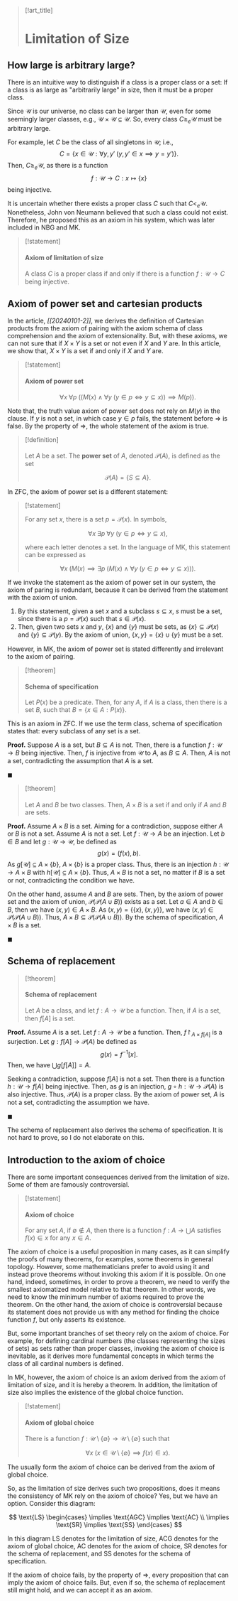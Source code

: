 > [!art_title]
> 
> # Limitation of Size

## How large is arbitrary large?

There is an intuitive way to distinguish if a class is a proper class or a set: If a class is as large as "arbitrarily large" in size, then it must be a proper class.

Since $\mathscr U$ is our universe, no class can be larger than $\mathscr U$, even for some seemingly larger classes, e.g., $\mathscr U \times \mathscr U \subseteq \mathscr U$. So, every class $C \ge_e \mathscr U$ must be arbitrary large.

For example, let $C$ be the class of all singletons in $\mathscr U$; i.e.,
$$
C = \{ x \in \mathscr U: \forall y,y'\; (y,y' \in x \implies y = y') \}.
$$
Then, $C \ge_e \mathscr U$, as there is a function
$$
f: \mathscr U \to C: x \mapsto \{x\}
$$
being injective.

It is uncertain whether there exists a proper class $C$ such that $C <_e \mathscr{U}$. Nonetheless, John von Neumann believed that such a class could not exist. Therefore, he proposed this as an axiom in his system, which was later included in NBG and MK.

> [!statement]
> 
> #### Axiom of limitation of size
> 
> A class $C$ is a proper class if and only if there is a function $f: \mathscr U \to C$ being injective.

## Axiom of power set and cartesian products

In the article, *[[20240101-2]]*, we derives the definition of Cartesian products from the axiom of pairing with the axiom schema of class comprehension and the axiom of extensionality. But, with these axioms, we can not sure that if $X \times Y$ is a set or not even if $X$ and $Y$ are. In this article, we show that, $X \times Y$ is a set if and only if $X$ and $Y$ are.

> [!statement]
> 
> #### Axiom of power set
> 
> $$
> \forall x\; \forall p\; ((M(x) \land \forall y\; (y \in p \iff y \subseteq x)) \implies M(p)).
> $$

Note that, the truth value axiom of power set does not rely on $M(y)$ in the clause. If $y$ is not a set, in which case $y \in p$ fails, the statement before $\Rightarrow$ is false. By the property of $\Rightarrow$, the whole statement of the axiom is true.

> [!definition]
> 
> #### 
> 
> Let $A$ be a set. The **power set** of $A$, denoted $\mathcal P(A)$, is defined as the set
> 
> $$
> \mathcal P(A) = \{ S \subseteq A \}.
> $$

In ZFC, the axiom of power set is a different statement:

> [!statement]
> 
> For any set $x$, there is a set $p = \mathcal P(x)$. In symbols,
> 
> $$
> \forall x\; \exists p\; \forall y \; (y \in p \iff y \subseteq x),
> $$
> 
> where each letter denotes a set. In the language of MK, this statement can be expressed as
> 
> $$
> \forall x\; (M(x) \implies \exists p\; (M(x) \land \forall y\; (y \in p \Leftrightarrow y \subseteq x))).
> $$

If we invoke the statement as the axiom of power set in our system, the axiom of paring is redundant, because it can be derived from the statement with the axiom of union.

1. By this statement, given a set $x$ and a subclass $s \subseteq x$, $s$ must be a set, since there is a $p = \mathcal P(x)$ such that $s \in \mathcal P(x)$. 
2. Then, given two sets $x$ and $y$, $\{x\}$ and $\{y\}$ must be sets, as $\{x\} \subseteq \mathcal P(x)$ and $\{y\} \subseteq \mathcal P(y)$. By the axiom of union, $\{x,y\} = \{x\} \cup \{y\}$ must be a set.

However, in MK, the axiom of power set is stated differently and irrelevant to the axiom of pairing.

> [!theorem]
> 
> #### Schema of specification
> 
> Let $P(x)$ be a predicate. Then, for any $A$, if $A$ is a class, then there is a set $B$, such that $B = \{x \in A : P(x)\}$.

This is an axiom in ZFC. If we use the term class, schema of specification states that: every subclass of any set is a set.

**Proof.** Suppose $A$ is a set, but $B \subseteq A$ is not. Then, there is a function $f: \mathscr U \to B$ being injective. Then, $f$ is injective from $\mathscr U$ to $A$, as $B \subseteq A$. Then, $A$ is not a set, contradicting the assumption that $A$ is a set.

$\blacksquare$

> [!theorem]
> 
> #### 
> 
> Let $A$ and $B$ be two classes. Then, $A \times B$ is a set if and only if $A$ and $B$ are sets.

**Proof.** Assume $A \times B$ is a set. Aiming for a contradiction, suppose either $A$ or $B$ is not a set. Assume $A$ is not a set. Let $f: \mathscr U \to A$ be an injection. Let $b \in B$ and let $g: \mathscr U \to \mathscr U$, be defined as
$$
g(x) = (f(x), b).
$$
As $g[\mathscr U] \subseteq A \times \{b\}$, $A \times \{b\}$ is a proper class. Thus, there is an injection $h: \mathscr U \to A \times B$ with $h[\mathscr U] \subseteq A \times \{b\}$. Thus, $A \times B$ is not a set, no matter if $B$ is a set or not, contradicting the condition we have.

On the other hand, assume $A$ and $B$ are sets. Then, by the axiom of power set and the axiom of union, $\mathcal P(\mathcal P (A \cup B))$ exists as a set. Let $a \in A$ and $b \in B$, then we have $(x,y) \in A \times B$. As $(x,y) = \{\{x\}, \{x,y\}\}$, we have $(x,y) \in \mathcal P(\mathcal P(A \cup B))$. Thus, $A \times B \subseteq \mathcal P(\mathcal P(A \cup B))$. By the schema of specification, $A \times B$ is a set.

$\blacksquare$


## Schema of replacement


> [!theorem]
> 
> #### Schema of replacement
> 
> Let $A$ be a class, and let $f: A \to \mathscr U$ be a function. Then, if $A$ is a set, then $f[A]$ is a set.

**Proof.** Assume $A$ is a set. Let $f: A \to \mathscr U$ be a function. Then, $f\restriction_{A \times f[A]}$ is a surjection. Let $g: f[A] \to \mathcal P(A)$ be defined as
$$
g(x) = f^{-1}[x].
$$
Then, we have $\bigcup g[f[A]] = A$.

Seeking a contradiction, suppose $f[A]$ is not a set. Then there is a function $h: \mathscr U \to f[A]$ being injective. Then, as $g$ is an injection, $g \circ h: \mathscr U \to \mathcal P(A)$ is also injective. Thus, $\mathcal P(A)$ is a proper class. By the axiom of power set, $A$ is not a set, contradicting the assumption we have.

$\blacksquare$

The schema of replacement also derives the schema of specification. It is not hard to prove, so I do not elaborate on this.

## Introduction to the axiom of choice

There are some important consequences derived from the limitation of size. Some of them are famously controversial.

> [!statement]
> 
> #### Axiom of choice
> 
> For any set $A$, if $\emptyset \notin A$, then there is a function $f: A \to \bigcup A$ satisfies $f(x) \in x$ for any $x \in A$.

The axiom of choice is a useful proposition in many cases, as it can simplify the proofs of many theorems, for examples, some theorems in general topology. However, some mathematicians prefer to avoid using it and instead prove theorems without invoking this axiom if it is possible. On one hand, indeed, sometimes, in order to prove a theorem, we need to verify the smallest axiomatized model relative to that theorem. In other words, we need to know the minimum number of axioms required to prove the theorem. On the other hand, the axiom of choice is controversial because its statement does not provide us with any method for finding the choice function $f$, but only asserts its existence.

But, some important branches of set theory rely on the axiom of choice. For example, for defining cardinal numbers (the classes representing the sizes of sets) as sets rather than proper classes, invoking the axiom of choice is inevitable, as it derives more fundamental concepts in which terms the class of all cardinal numbers is defined.

In MK, however, the axiom of choice is an axiom derived from the axiom of limitation of size, and it is hereby a theorem. In addition, the limitation of size also implies the existence of the global choice function.

> [!statement]
> 
> #### Axiom of global choice
> 
> There is a function $f: \mathscr U \setminus \{\emptyset\} \to \mathscr U \setminus \{\emptyset\}$ such that
> 
> $$
> \forall x\; (x \in \mathscr U \setminus \{\emptyset\} \implies f(x) \in x).
> $$

The usually form the axiom of choice can be derived from the axiom of global choice.

So, as the limitation of size derives such two propositions, does it means the consistency of MK rely on the axiom of choice? Yes, but we have an option. Consider this diagram:

$$
\text{LS}
\begin{cases}
\implies \text{AGC} \implies \text{AC} \\
\implies \text{SR} \implies \text{SS}
\end{cases}
$$

In this diagram LS denotes for the limitation of size, ACG denotes for the axiom of global choice, AC denotes for the axiom of choice, SR denotes for the schema of replacement, and SS denotes for the schema of specification.

If the axiom of choice fails, by the property of $\Rightarrow$, every proposition that can imply the axiom of choice fails. But, even if so, the schema of replacement still might hold, and we can accept it as an axiom.





